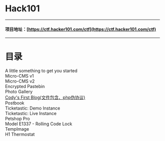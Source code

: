 # Hack101

---

#### 项目地址：[https://ctf.hacker101.com/ctf](https://ctf.hacker101.com/ctf)

---

# 目录

A little something to get you started  
Micro-CMS v1  
Micro-CMS v2  
Encrypted Pastebin  
Photo Gallery  
[Cody's First Blog\(文件包含、php伪协议\)  
](/mu-lu/hack101/codys-first-blog.md)Postbook  
Ticketastic: Demo Instance  
Ticketastic: Live Instance  
Petshop Pro  
Model E1337 - Rolling Code Lock  
TempImage  
H1 Thermostat

